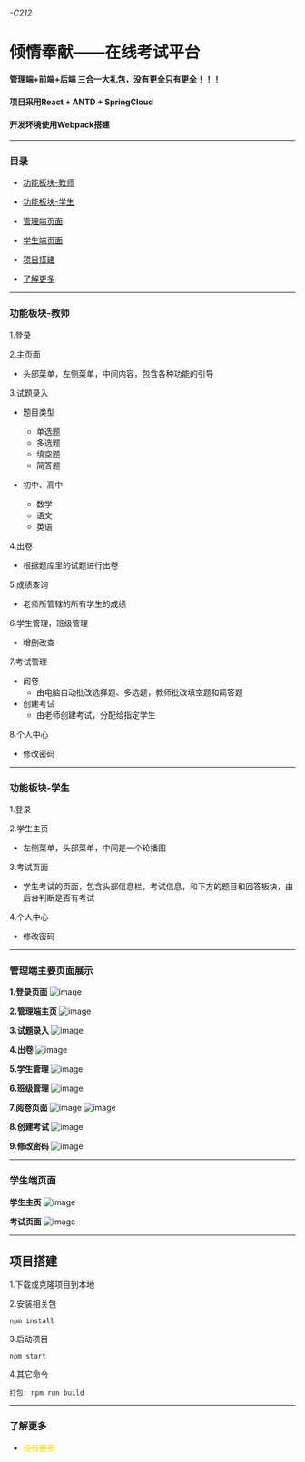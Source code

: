 ###### -C212
# 倾情奉献——在线考试平台    

#### 管理端+前端+后端    三合一大礼包，没有更全只有更全！！！
#### 项目采用React + ANTD + SpringCloud
#### 开发环境使用Webpack搭建
---
### 目录
- [功能板块-教师](#功能板块-教师)

- [功能板块-学生](#功能板块-学生)

- [管理端页面](#管理端主要页面展示)

- [学生端页面](#学生端页面)

- [项目搭建](#项目搭建)

- [了解更多](#了解更多)

***
### 功能板块-教师
1.登录

2.主页面
- 头部菜单，左侧菜单，中间内容，包含各种功能的引导

3.试题录入
- 题目类型
    - 单选题
    - 多选题
    - 填空题
    - 简答题

- 初中、高中
    - 数学
    - 语文
    - 英语

4.出卷
- 根据题库里的试题进行出卷

5.成绩查询
- 老师所管辖的所有学生的成绩

6.学生管理，班级管理
- 增删改查

7.考试管理
- 阅卷
    - 由电脑自动批改选择题、多选题，教师批改填空题和简答题
- 创建考试
    - 由老师创建考试，分配给指定学生

8.个人中心
- 修改密码

---
### 功能板块-学生
1.登录

2.学生主页
- 左侧菜单，头部菜单，中间是一个轮播图

3.考试页面
- 学生考试的页面，包含头部信息栏，考试信息，和下方的题目和回答板块，由后台判断是否有考试

4.个人中心
- 修改密码
---

### 管理端主要页面展示
**1.登录页面**
![image](image/login.png)

**2.管理端主页**
![image](image/teacher_home.png)

**3.试题录入**
![image](image/shitiluru.png)

**4.出卷**
![image](image/chujuan.png)

**5.学生管理**
![image](image/stu_manage.png)

**6.班级管理**
![image](image/class_manage.png)

**7.阅卷页面**
![image](image/yuejuan.png)
![image](image/allpaper.png)

**8.创建考试**
![image](image/cjkaoshi.png)

**9.修改密码**
![image](image/xiugaip.png)

---

### 学生端页面

**学生主页**
![image](image/stu_homepage.png)

**考试页面**
![image](image/exam_card.png)

---

## 项目搭建

1.下载或克隆项目到本地 

2.安装相关包
 ``` 
 npm install
 ```

3.启动项目
```
npm start 
```

4.其它命令
```
打包: npm run build
```
---

### 了解更多

- <font color="#FFD700">~~没有更多~~</font>


